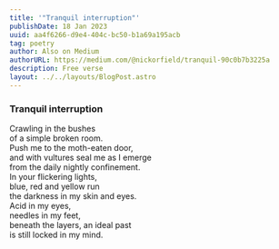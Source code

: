 ```yaml
---
title: '"Tranquil interruption"'
publishDate: 18 Jan 2023
uuid: aa4f6266-d9e4-404c-bc50-b1a69a195acb
tag: poetry
author: Also on Medium
authorURL: https://medium.com/@nickorfield/tranquil-90c0b7b3225a
description: Free verse
layout: ../../layouts/BlogPost.astro
---
```

### **Tranquil interruption**

Crawling in the bushes\
of a simple broken room.\
Push me to the moth-eaten door,\
and with vultures seal me as I emerge\
from the daily nightly confinement.\
In your flickering lights,\
blue, red and yellow run\
the darkness in my skin and eyes.\
Acid in my eyes,\
needles in my feet,\
beneath the layers, an ideal past\
is still locked in my mind.